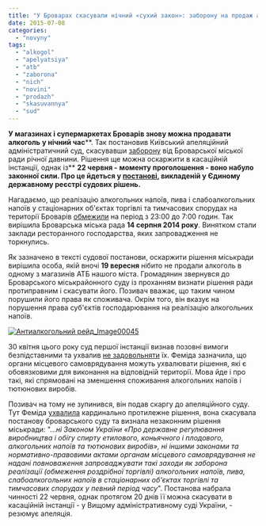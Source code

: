 ```yaml
---
title: "У Броварах скасували нічний «сухий закон»: заборону на продаж алкоголю відмінив суд"
date: 2015-07-08
categories: 
  - "novyny"
tags: 
  - "alkogol"
  - "apelyatsiya"
  - "atb"
  - "zaborona"
  - "nich"
  - "novini"
  - "prodazh"
  - "skasuvannya"
  - "sud"
---
```


**У магазинах і супермаркетах Броварів знову можна продавати алкоголь** **у нічний час****. Так постановив Київський апеляційний адміністратичний суд, скасувавши [заборону](https://mpz.brovary.org/nichniy-suhiy-zakon-u-brovarah-komu-vlada-zaboronila-torguvati-spirtnim/) від Броварської міської ради річної давнини. Рішення ще можна оскаржити в касаційній інстанції, однак із** **22 червня -** **моменту проголошення - воно набуло законної сили. Про це йдеться у [постанові](http://www.reyestr.court.gov.ua/Review/45550071), викладеній у Єдиному державному реєстрі судових рішень.**

Нагадаємо, що реалізацію алкогольних напоїв, пива і слабоалкогольних напоїв у стаціонарних об'єктах торгівлі та тимчасових спорудах на території Броварів [обмежили](http://docs.pravo-znaty.org.ua/p13072/14.08.2014/1285-46-06) на період з 23:00 до 7:00 годин. Так вирішила Броварська міська рада **14 серпня 2014 року**. Винятком стали заклади ресторанного господарства, яких запровадження не торкнулись.

Як зазначено в тексті судової постанови, оскаржити рішення міськради вирішила особа, якій вночі **19 вересня** нібито не продали алкоголь в одному з магазинів АТБ нашого міста. Громадянин звернувся до Броварського міськрайонного суду із проханням визнати рішення ради протиправним і скасувати його. Позивач вважає, що таким чином порушили його права як споживача. Окрім того, він вказує на порушення права суб'єктів господарювання на реалізацію алкогольних напоїв.

[![Антиалкогольний рейд_Image00045](https://mpz.brovary.org/wp-content/uploads/2015/06/Antyalkogolnyj-rejd_Image00045.jpg)](https://mpz.brovary.org/wp-content/uploads/2015/06/Antyalkogolnyj-rejd_Image00045.jpg)

30 квітня цього року суд першої інстанції визнав позовні вимоги безпідставними та ухвалив [не задовольняти](http://www.reyestr.court.gov.ua/Review/43924734) їх. Феміда зазначила, що органи місцевого самоврядування можуть ухвалювати рішення, які є обовязковими для виконання на відповідній території. Мова йде і про такі, які спрямовані на зменшення споживання алкогольних напоїв і тютюнових виробів.

Позивач на тому не зупинився, він подав скаргу до апеляційного суду. Тут Феміда [ухвалила](http://www.reyestr.court.gov.ua/Review/45550071) кардинально протилежне рішення, вона скасувала постанову броварського суду та визнала незаконним рішення міськради: "..._ні Законом України «Про державне регулювання виробництва і обігу спирту етилового, коньячного і плодового, алкогольних напоїв та тютюнових виробів», ні іншими законами та нормативно-правовими актами органам місцевого самоврядування не надані повноваження запроваджувати такі заходи як заборона реалізації (обмеження роздрібної торгівлі) алкогольних напоїв, пива, слабоалкогольних напоїв в стаціонарних об'єктах торгівлі та тимчасових спорудах у певний період часу_". Постанова набрала чинності 22 червня, однак протягом 20 днів її можна скасувати в касаційній інстанції - у Вищому адміністративному суді України, - резюмує апеляція.
